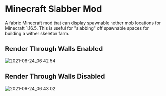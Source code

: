 # Minecraft Slabber Mod

A fabric Minecraft mod that can display spawnable nether mob locations for Minecraft 1.16.5. This is useful for "slabbing" off spawnable spaces for building a wither skeleton farm.

## Render Through Walls Enabled
![2021-06-24_06 42 54](https://user-images.githubusercontent.com/58671117/123253391-6d244b00-d4bb-11eb-9fd1-021fe67cc5b1.png)
## Render Through Walls Disabled
![2021-06-24_06 43 02](https://user-images.githubusercontent.com/58671117/123253399-6eee0e80-d4bb-11eb-830f-ffa4e2e8a305.png)


